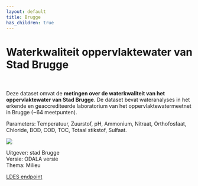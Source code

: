```yaml
---
layout: default
title: Brugge
has_children: true
---
```


# Waterkwaliteit oppervlaktewater van Stad Brugge

<br>
<br>
Deze dataset omvat de <b>metingen over de waterkwaliteit van het oppervlaktewater van Stad Brugge</b>. De dataset bevat wateranalyses in het erkende en geaccrediteerde laboratorium van het oppervlaktewatermeetnet in Brugge (~64 meetpunten).

Parameters: Temperatuur, Zuurstof, pH, Ammonium, Nitraat, Orthofosfaat, Chloride, BOD, COD, TOC, Totaal stikstof, Sulfaat.
<br>

![](/images/Brugge.jpg)

Uitgever: stad Brugge <br>
Versie: ODALA versie <br>
Thema: Milieu <br>

[LDES endpoint](https://waterkwaliteit-brugge-ldes.kindflower-25e41809.westeurope.azurecontainerapps.io/testing/by-page)
